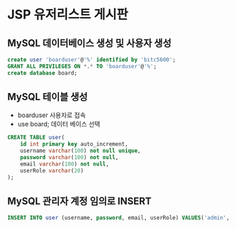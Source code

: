 # JSP 유저리스트 게시판

## MySQL 데이터베이스 생성 및 사용자 생성

```sql
create user 'boarduser'@'%' identified by 'bitc5600';
GRANT ALL PRIVILEGES ON *.* TO 'boarduser'@'%';
create database board;
```

## MySQL 테이블 생성

- boarduser 사용자로 접속
- use board; 데이터 베이스 선택

```sql
CREATE TABLE user(
    id int primary key auto_increment,
    username varchar(100) not null unique,
    password varchar(100) not null,
    email varchar(100) not null,
    userRole varchar(20)
);
```

## MySQL 관리자 계정 임의로 INSERT

```sql
INSERT INTO user (username, password, email, userRole) VALUES('admin','1234','admin@gmail.com','admin');
```

